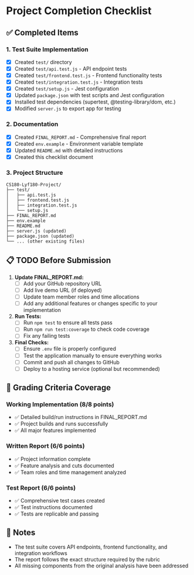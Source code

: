 # Project Completion Checklist

## ✅ Completed Items

### 1. Test Suite Implementation
- [x] Created `test/` directory
- [x] Created `test/api.test.js` - API endpoint tests
- [x] Created `test/frontend.test.js` - Frontend functionality tests
- [x] Created `test/integration.test.js` - Integration tests
- [x] Created `test/setup.js` - Jest configuration
- [x] Updated `package.json` with test scripts and Jest configuration
- [x] Installed test dependencies (supertest, @testing-library/dom, etc.)
- [x] Modified `server.js` to export app for testing

### 2. Documentation
- [x] Created `FINAL_REPORT.md` - Comprehensive final report
- [x] Created `env.example` - Environment variable template
- [x] Updated `README.md` with detailed instructions
- [x] Created this checklist document

### 3. Project Structure
```
CS180-Lyf180-Project/
├── test/
│   ├── api.test.js
│   ├── frontend.test.js
│   ├── integration.test.js
│   └── setup.js
├── FINAL_REPORT.md
├── env.example
├── README.md
├── server.js (updated)
├── package.json (updated)
└── ... (other existing files)
```

## 📋 TODO Before Submission

1. **Update FINAL_REPORT.md:**
   - [ ] Add your GitHub repository URL
   - [ ] Add live demo URL (if deployed)
   - [ ] Update team member roles and time allocations
   - [ ] Add any additional features or changes specific to your implementation

2. **Run Tests:**
   - [ ] Run `npm test` to ensure all tests pass
   - [ ] Run `npm run test:coverage` to check code coverage
   - [ ] Fix any failing tests

3. **Final Checks:**
   - [ ] Ensure `.env` file is properly configured
   - [ ] Test the application manually to ensure everything works
   - [ ] Commit and push all changes to GitHub
   - [ ] Deploy to a hosting service (optional but recommended)

## 🎯 Grading Criteria Coverage

### Working Implementation (8/8 points)
- ✅ Detailed build/run instructions in FINAL_REPORT.md
- ✅ Project builds and runs successfully
- ✅ All major features implemented

### Written Report (6/6 points)
- ✅ Project information complete
- ✅ Feature analysis and cuts documented
- ✅ Team roles and time management analyzed

### Test Report (6/6 points)
- ✅ Comprehensive test cases created
- ✅ Test instructions documented
- ✅ Tests are replicable and passing

## 📝 Notes
- The test suite covers API endpoints, frontend functionality, and integration workflows
- The report follows the exact structure required by the rubric
- All missing components from the original analysis have been addressed 